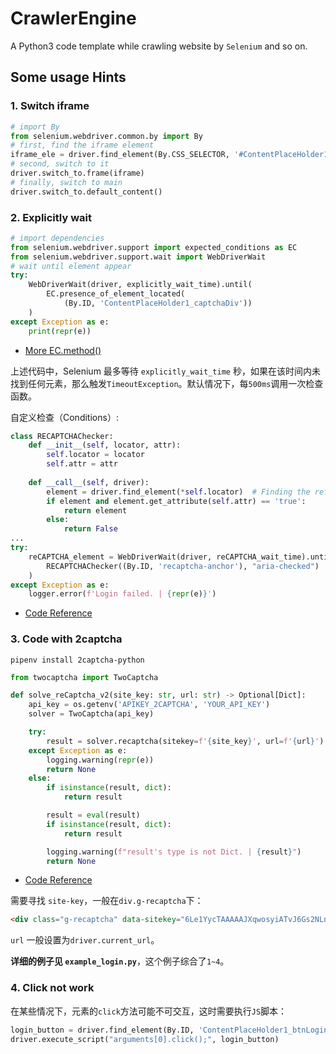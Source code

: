 # CrawlerEngine

A Python3 code template while crawling website by `Selenium` and so on.

## Some usage Hints

### 1. Switch iframe
```python
# import By
from selenium.webdriver.common.by import By
# first, find the iframe element
iframe_ele = driver.find_element(By.CSS_SELECTOR, '#ContentPlaceHolder1_captchaDiv iframe')
# second, switch to it
driver.switch_to.frame(iframe)
# finally, switch to main
driver.switch_to.default_content()
```
### 2. Explicitly wait
```python
# import dependencies 
from selenium.webdriver.support import expected_conditions as EC
from selenium.webdriver.support.wait import WebDriverWait
# wait until element appear
try:
    WebDriverWait(driver, explicitly_wait_time).until(
        EC.presence_of_element_located(
            (By.ID, 'ContentPlaceHolder1_captchaDiv'))
    )
except Exception as e:
    print(repr(e))
```
- [More EC.method()](https://www.selenium.dev/selenium/docs/api/py/webdriver_support/selenium.webdriver.support.expected_conditions.html)

上述代码中，Selenium 最多等待 `explicitly_wait_time` 秒，如果在该时间内未找到任何元素，那么触发`TimeoutException`。默认情况下，每`500ms`调用一次检查函数。

自定义检查（Conditions）:
```python
class RECAPTCHAChecker:
    def __init__(self, locator, attr):
        self.locator = locator
        self.attr = attr
        
    def __call__(self, driver):
        element = driver.find_element(*self.locator)  # Finding the referenced element
        if element and element.get_attribute(self.attr) == 'true':
            return element
        else:
            return False
...
try:
    reCAPTCHA_element = WebDriverWait(driver, reCAPTCHA_wait_time).until(
        RECAPTCHAChecker((By.ID, 'recaptcha-anchor'), "aria-checked")  # the first param is Tuple
    )
except Exception as e:
    logger.error(f'Login failed. | {repr(e)}')
```
- [Code Reference](https://selenium-python.readthedocs.io/waits.html)

### 3. Code with 2captcha

```text
pipenv install 2captcha-python
```

```python
from twocaptcha import TwoCaptcha

def solve_reCaptcha_v2(site_key: str, url: str) -> Optional[Dict]:
    api_key = os.getenv('APIKEY_2CAPTCHA', 'YOUR_API_KEY')
    solver = TwoCaptcha(api_key)

    try:
        result = solver.recaptcha(sitekey=f'{site_key}', url=f'{url}')
    except Exception as e:
        logging.warning(repr(e))
        return None
    else:
        if isinstance(result, dict):
            return result

        result = eval(result)
        if isinstance(result, dict):
            return result

        logging.warning(f"result's type is not Dict. | {result}")
        return None
```
- [Code Reference](https://cn.2captcha.com/2captcha-api#solving_recaptchav2_new)

需要寻找 `site-key`，一般在`div.g-recaptcha`下：
```html
<div class="g-recaptcha" data-sitekey="6Le1YycTAAAAAJXqwosyiATvJ6Gs2NLn8VEzTVlS">
```
`url` 一般设置为`driver.current_url`。

**详细的例子见 `example_login.py`**，这个例子综合了`1~4`。

### 4. Click not work
在某些情况下，元素的`click`方法可能不可交互，这时需要执行`JS`脚本：
```python
login_button = driver.find_element(By.ID, 'ContentPlaceHolder1_btnLogin')
driver.execute_script("arguments[0].click();", login_button)
```
